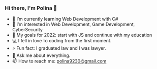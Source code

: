 ### Hi there, I'm Polina 👋

- 🌱 I’m currently learning Web Development with C#
- 👀 I’m interested in Web Development, Game Development, CyberSecurity
- 🥅 My goals for 2022: start with JS and continue with my education
- 💻 I fell in love то coding from the first moment.
- ⚡ Fun fact: I graduated law and I was lawyer.
- 💬 Ask me about everything.
- 📫 How to reach me: polina9230@gmail.com
